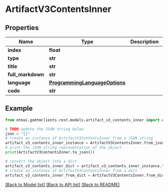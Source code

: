 # ArtifactV3ContentsInner


## Properties

Name | Type | Description | Notes
------------ | ------------- | ------------- | -------------
**index** | **float** |  | 
**type** | **str** |  | 
**title** | **str** |  | 
**full_markdown** | **str** |  | 
**language** | [**ProgrammingLanguageOptions**](ProgrammingLanguageOptions.md) |  | 
**code** | **str** |  | 

## Example

```python
from mtmai.gomtmclients.rest.models.artifact_v3_contents_inner import ArtifactV3ContentsInner

# TODO update the JSON string below
json = "{}"
# create an instance of ArtifactV3ContentsInner from a JSON string
artifact_v3_contents_inner_instance = ArtifactV3ContentsInner.from_json(json)
# print the JSON string representation of the object
print(ArtifactV3ContentsInner.to_json())

# convert the object into a dict
artifact_v3_contents_inner_dict = artifact_v3_contents_inner_instance.to_dict()
# create an instance of ArtifactV3ContentsInner from a dict
artifact_v3_contents_inner_from_dict = ArtifactV3ContentsInner.from_dict(artifact_v3_contents_inner_dict)
```
[[Back to Model list]](../README.md#documentation-for-models) [[Back to API list]](../README.md#documentation-for-api-endpoints) [[Back to README]](../README.md)


